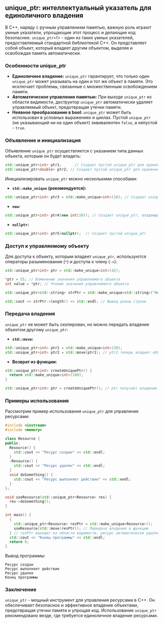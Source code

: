 ## unique_ptr<T>: интеллектуальный указатель для единоличного владения

В C++, наряду с ручным управлением памятью, важную роль играют умные указатели, упрощающие этот процесс и делающие код безопаснее.  `unique_ptr<T>` - один из таких умных указателей, предоставляемый стандартной библиотекой C++.  Он представляет собой объект,  который владеет другим объектом, выделяя и освобождая память автоматически.

### Особенности unique_ptr<T>

* **Единоличное владение:**  `unique_ptr` гарантирует, что только один  `unique_ptr`  может указывать на один и тот же объект в памяти. Это исключает проблемы, связанные с множественным освобождением памяти. 
* **Автоматическое управление памятью:**  При выходе `unique_ptr` из области видимости, деструктор  `unique_ptr` автоматически удаляет управляемый объект, предотвращая утечки памяти.
* **Неявное преобразование в bool:**  `unique_ptr` может быть использован в условных выражениях и циклах. Пустой `unique_ptr` (не указывающий ни на один объект)  эквивалентен `false`, а непустой - `true`.

### Объявление и инициализация

Объявление `unique_ptr` осуществляется с указанием типа данных объекта, которым он будет владеть:

```c++
std::unique_ptr<int> ptr1;      // Создает пустой unique_ptr для хранения int
std::unique_ptr<double> ptr2; // Создает пустой unique_ptr для хранения double
```

Инициализировать `unique_ptr` можно несколькими способами:

* **`std::make_unique` (рекомендуется):**

```c++
std::unique_ptr<int> ptr3 = std::make_unique<int>(10); // Создает unique_ptr, владеющий int со значением 10
```

* **`new`:**

```c++
std::unique_ptr<int> ptr4(new int(20)); // Создает unique_ptr, владеющий int со значением 20
```

* **`nullptr`:**

```c++
std::unique_ptr<int> ptr5(nullptr);  // Создает пустой unique_ptr
```

### Доступ к управляемому объекту

Для доступа к объекту, которым владеет `unique_ptr`, используются операторы разыменования (`*`) и доступа к члену (`->`):

```c++
std::unique_ptr<int> ptr = std::make_unique<int>(42);

*ptr = 55; // Изменение значения управляемого объекта
int value = *ptr; // Чтение значения управляемого объекта

std::unique_ptr<std::string> strPtr = std::make_unique<std::string>("Hello");

std::cout << strPtr->length() << std::endl; // Вывод длины строки
```

### Передача владения

`unique_ptr` не может быть скопирован, но можно передать владение объектом другому `unique_ptr`:

* **`std::move`:**

```c++
std::unique_ptr<int> ptr1 = std::make_unique<int>(30);
std::unique_ptr<int> ptr2 = std::move(ptr1); // ptr2 теперь владеет объектом, ptr1 становится пустым
```

* **Возврат из функции:**

```c++
std::unique_ptr<int> createUniquePtr() {
  return std::make_unique<int>(100);
}

std::unique_ptr<int> ptr = createUniquePtr(); // ptr получает владение объектом, созданным в функции
```

### Примеры использования

Рассмотрим пример использования `unique_ptr` для управления ресурсами:

```c++
#include <iostream>
#include <memory>

class Resource {
public:
  Resource() { 
    std::cout << "Ресурс создан" << std::endl; 
  }
  ~Resource() { 
    std::cout << "Ресурс удален" << std::endl; 
  }
  void doSomething() { 
    std::cout << "Ресурс выполняет действие" << std::endl; 
  }
};

void useResource(std::unique_ptr<Resource> res) {
  res->doSomething();
}

int main() {
  {
    std::unique_ptr<Resource> resPtr = std::make_unique<Resource>();
    useResource(std::move(resPtr)); // Передача владения в функцию
  } // resPtr выходит из области видимости, ресурс автоматически удаляется
  std::cout << "Конец программы" << std::endl;
  return 0;
}
```

Вывод программы:

```
Ресурс создан
Ресурс выполняет действие
Ресурс удален
Конец программы
```

### Заключение

`unique_ptr` - мощный инструмент для управления ресурсами в C++. Он обеспечивает безопасное и эффективное владение объектами, предотвращая утечки памяти и упрощая код.  Использование `unique_ptr`  рекомендовано везде, где требуется единоличное владение ресурсами.
